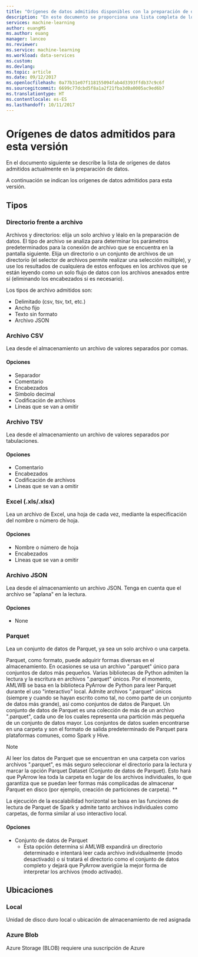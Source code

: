 ```yaml
---
title: "Orígenes de datos admitidos disponibles con la preparación de datos de Azure Machine Learning | Microsoft Docs"
description: "En este documento se proporciona una lista completa de los orígenes de datos admitidos para la preparación de datos de Azure ML."
services: machine-learning
author: euangMS
ms.author: euang
manager: lanceo
ms.reviewer: 
ms.service: machine-learning
ms.workload: data-services
ms.custom: 
ms.devlang: 
ms.topic: article
ms.date: 09/12/2017
ms.openlocfilehash: 0a77b31e07f118155094fab4d3393ffdb37c9c6f
ms.sourcegitcommit: 6699c77dcbd5f8a1a2f21fba3d0a0005ac9ed6b7
ms.translationtype: HT
ms.contentlocale: es-ES
ms.lasthandoff: 10/11/2017
---
```

# <a name="supported-data-sources-for-this-release"></a>Orígenes de datos admitidos para esta versión 
En el documento siguiente se describe la lista de orígenes de datos admitidos actualmente en la preparación de datos.

A continuación se indican los orígenes de datos admitidos para esta versión.

## <a name="types"></a>Tipos 
### <a name="directory-vs-file"></a>Directorio frente a archivo
Archivos y directorios: elija un solo archivo y léalo en la preparación de datos. El tipo de archivo se analiza para determinar los parámetros predeterminados para la conexión de archivo que se encuentra en la pantalla siguiente. Elija un directorio o un conjunto de archivos de un directorio (el selector de archivos permite realizar una selección múltiple), y use los resultados de cualquiera de estos enfoques en los archivos que se están leyendo como un solo flujo de datos con los archivos anexados entre sí (eliminando los encabezados si es necesario).

Los tipos de archivo admitidos son:
- Delimitado (csv, tsv, txt, etc.) 
- Ancho fijo
- Texto sin formato
- Archivo JSON

### <a name="csv-file"></a>Archivo CSV
Lea desde el almacenamiento un archivo de valores separados por comas.

#### <a name="options"></a>Opciones
- Separador
- Comentario
- Encabezados
- Símbolo decimal
- Codificación de archivos
- Líneas que se van a omitir

### <a name="tsv-file"></a>Archivo TSV
Lea desde el almacenamiento un archivo de valores separados por tabulaciones.

#### <a name="options"></a>Opciones
- Comentario
- Encabezados
- Codificación de archivos
- Líneas que se van a omitir

### <a name="excel-xlsxlsx"></a>Excel (.xls/.xlsx)
Lea un archivo de Excel, una hoja de cada vez, mediante la especificación del nombre o número de hoja.

#### <a name="options"></a>Opciones
- Nombre o número de hoja
- Encabezados
- Líneas que se van a omitir

### <a name="json-file"></a>Archivo JSON
Lea desde el almacenamiento un archivo JSON. Tenga en cuenta que el archivo se "aplana" en la lectura.

#### <a name="options"></a>Opciones
- None

### <a name="parquet"></a>Parquet
Lea un conjunto de datos de Parquet, ya sea un solo archivo o una carpeta.

Parquet, como formato, puede adquirir formas diversas en el almacenamiento. En ocasiones se usa un archivo ".parquet" único para conjuntos de datos más pequeños. Varias bibliotecas de Python admiten la lectura y la escritura en archivos ".parquet" únicos. Por el momento, AMLWB se basa en la biblioteca PyArrow de Python para leer Parquet durante el uso "interactivo" local. Admite archivos ".parquet" únicos (siempre y cuando se hayan escrito como tal, no como parte de un conjunto de datos más grande), así como conjuntos de datos de Parquet. Un conjunto de datos de Parquet es una colección de más de un archivo ".parquet", cada uno de los cuales representa una partición más pequeña de un conjunto de datos mayor. Los conjuntos de datos suelen encontrarse en una carpeta y son el formato de salida predeterminado de Parquet para plataformas comunes, como Spark y Hive.

>[!NOTE]
>Al leer los datos de Parquet que se encuentran en una carpeta con varios archivos ".parquet", es más seguro seleccionar el directorio para la lectura y marcar la opción Parquet Dataset (Conjunto de datos de Parquet). Esto hará que PyArrow lea toda la carpeta en lugar de los archivos individuales, lo que garantiza que se puedan leer formas más complicadas de almacenar Parquet en disco (por ejemplo, creación de particiones de carpeta). **

La ejecución de la escalabilidad horizontal se basa en las funciones de lectura de Parquet de Spark y admite tanto archivos individuales como carpetas, de forma similar al uso interactivo local.

#### <a name="options"></a>Opciones
- Conjunto de datos de Parquet
  - Esta opción determina si AMLWB expandirá un directorio determinado e intentará leer cada archivo individualmente (modo desactivado) o si tratará el directorio como el conjunto de datos completo y dejará que PyArrow averigüe la mejor forma de interpretar los archivos (modo activado).


## <a name="locations"></a>Ubicaciones
### <a name="local"></a>Local
Unidad de disco duro local o ubicación de almacenamiento de red asignada

### <a name="azure-blob"></a>Azure Blob
Azure Storage (BLOB) requiere una suscripción de Azure

